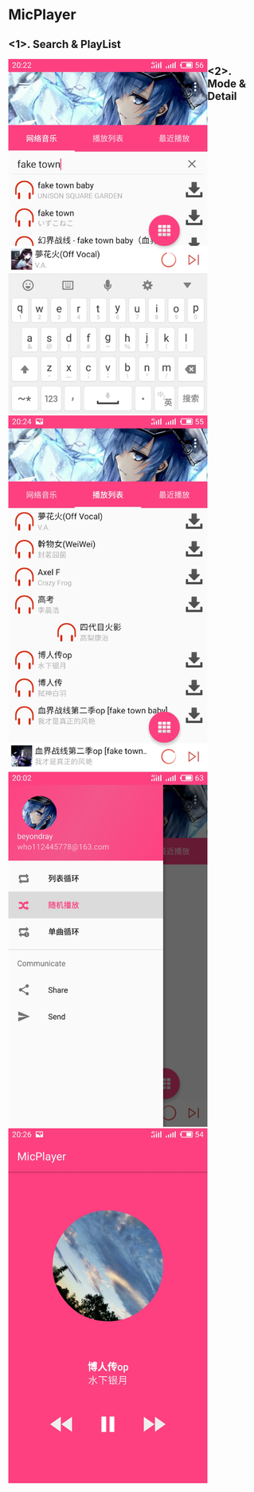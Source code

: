 MicPlayer 
=================
<style>
    div { float : left}
</style>
<1>. Search & PlayList
-----------------
<div><img width="400" height="711" src="/ScreenShots/search.jpg"/></div>
<div><img width="400" height="711" src="/ScreenShots/remove.jpg"/></div>

<2>. Mode & Detail
-------------
<div><img width="400" height="711" src="/ScreenShots/mode.jpg"/></div>
<div><img width="400" height="711" src="/ScreenShots/detail.jpg"/></div>




